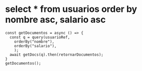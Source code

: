 # select * from usuarios order by nombre asc, salario asc
```
const getDocumentos = async () => {
  const q = query(usuarioRef,
    orderBy("nombre"),
    orderBy("salario"),
    );
  await getDocs(q).then(retornarDocumentos);
}
getDocumentos();
```